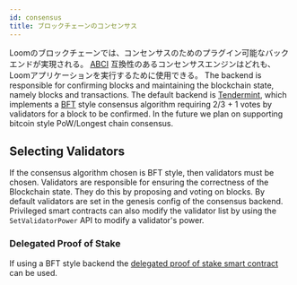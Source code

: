 ```yaml
---
id: consensus
title: ブロックチェーンのコンセンサス
---
```

Loomのブロックチェーンでは、コンセンサスのためのプラグイン可能なバックエンドが実現される。 [ABCI](https://github.com/tendermint/abci) 互換性のあるコンセンサスエンジンはどれも、Loomアプリケーションを実行するために使用できる。 The backend is responsible for confirming blocks and maintaining the blockchain state, namely blocks and transactions. The default backend is [Tendermint](https://tendermint.com/), which implements a [BFT](https://en.wikipedia.org/wiki/Byzantine_fault_tolerance) style consensus algorithm requiring 2/3 + 1 votes by validators for a block to be confirmed. In the future we plan on supporting bitcoin style PoW/Longest chain consensus.

## Selecting Validators

If the consensus algorithm chosen is BFT style, then validators must be chosen. Validators are responsible for ensuring the correctness of the Blockchain state. They do this by proposing and voting on blocks. By default validators are set in the genesis config of the consensus backend. Privileged smart contracts can also modify the validator list by using the `SetValidatorPower` API to modify a validator's power.

### Delegated Proof of Stake

If using a BFT style backend the [delegated proof of stake smart contract](delegated-proof-of-stake.html) can be used.